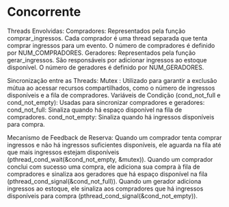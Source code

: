 # Concorrente

Threads Envolvidas:
Compradores: Representados pela função comprar_ingressos. Cada comprador é uma thread separada que tenta comprar ingressos para um evento. O número de compradores é definido por NUM_COMPRADORES.
Geradores: Representados pela função gerar_ingressos. São responsáveis por adicionar ingressos ao estoque disponível. O número de geradores é definido por NUM_GERADORES.

Sincronização entre as Threads:
Mutex : Utilizado para garantir a exclusão mútua ao acessar recursos compartilhados, como o número de ingressos disponíveis e a fila de compradores.
Variáveis de Condição (cond_not_full e cond_not_empty): Usadas para sincronizar compradores e geradores:
cond_not_full: Sinaliza quando há espaço disponível na fila de compradores.
cond_not_empty: Sinaliza quando há ingressos disponíveis para compra.

Mecanismo de Feedback de Reserva:
Quando um comprador tenta comprar ingressos e não há ingressos suficientes disponíveis, ele aguarda na fila até que mais ingressos estejam disponíveis (pthread_cond_wait(&cond_not_empty, &mutex)).
Quando um comprador conclui com sucesso uma compra, ele adiciona sua compra à fila de compradores e sinaliza aos geradores que há espaço disponível na fila (pthread_cond_signal(&cond_not_full)).
Quando um gerador adiciona ingressos ao estoque, ele sinaliza aos compradores que há ingressos disponíveis para compra (pthread_cond_signal(&cond_not_empty)).
